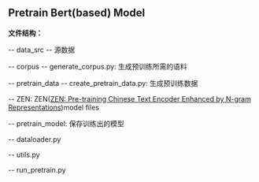 ## Pretrain Bert(based) Model

**文件结构：**

-- data_src
  -- 源数据

-- corpus
  -- generate_corpus.py: 生成预训练所需的语料

-- pretrain_data
  -- create_pretrain_data.py: 生成预训练数据

-- ZEN: ZEN([ZEN: Pre-training Chinese Text Encoder Enhanced by N-gram Representations](https://github.com/sinovation/ZEN))model files

-- pretrain_model: 保存训练出的模型

-- dataloader.py

-- utils.py

-- run_pretrain.py

